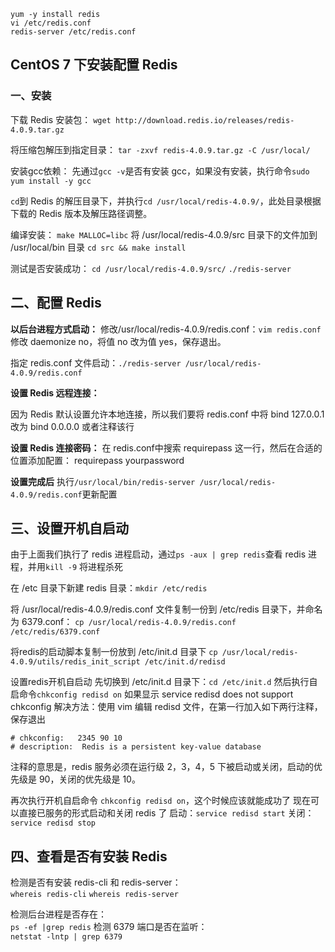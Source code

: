 



`yum -y install redis`  
`vi /etc/redis.conf`  
`redis-server /etc/redis.conf`  






## CentOS 7 下安装配置 Redis


### 一、安装


下载 Redis 安装包：
`wget http://download.redis.io/releases/redis-4.0.9.tar.gz`

将压缩包解压到指定目录：
`tar -zxvf redis-4.0.9.tar.gz -C /usr/local/`

安装gcc依赖：
先通过`gcc -v`是否有安装 gcc，如果没有安装，执行命令`sudo yum install -y gcc`

`cd`到 Redis 的解压目录下，并执行`cd /usr/local/redis-4.0.9/`，此处目录根据下载的 Redis 版本及解压路径调整。


编译安装：
`make MALLOC=libc`
将 /usr/local/redis-4.0.9/src 目录下的文件加到 /usr/local/bin 目录
`cd src && make install`


测试是否安装成功：
`cd /usr/local/redis-4.0.9/src/`
`./redis-server`





二、配置 Redis 
-------------------
**以后台进程方式启动：**
修改/usr/local/redis-4.0.9/redis.conf：`vim redis.conf`
修改 daemonize no，将值 no 改为值 yes，保存退出。

指定 redis.conf 文件启动：`./redis-server /usr/local/redis-4.0.9/redis.conf`

**设置 Redis 远程连接：**

因为 Redis 默认设置允许本地连接，所以我们要将 redis.conf 中将 bind 127.0.0.1 改为 bind 0.0.0.0 或者注释该行


**设置 Redis 连接密码：**
在 redis.conf中搜索 requirepass 这一行，然后在合适的位置添加配置：
requirepass yourpassword

**设置完成后**
执行`/usr/local/bin/redis-server /usr/local/redis-4.0.9/redis.conf`更新配置






三、设置开机自启动
-------
由于上面我们执行了 redis 进程启动，通过`ps -aux | grep redis`查看 redis 进程，并用`kill -9` 将进程杀死



在 /etc 目录下新建 redis 目录：`mkdir /etc/redis`

将 /usr/local/redis-4.0.9/redis.conf 文件复制一份到 /etc/redis 目录下，并命名为 6379.conf：
`cp /usr/local/redis-4.0.9/redis.conf /etc/redis/6379.conf`

将redis的启动脚本复制一份放到 /etc/init.d 目录下
`cp /usr/local/redis-4.0.9/utils/redis_init_script /etc/init.d/redisd`


设置redis开机自启动
先切换到 /etc/init.d 目录下：`cd /etc/init.d`
然后执行自启命令`chkconfig redisd on`
如果显示 service redisd does not support chkconfig  解决方法：使用 vim 编辑 redisd 文件，在第一行加入如下两行注释，保存退出
```
# chkconfig:   2345 90 10
# description:  Redis is a persistent key-value database
```
注释的意思是，redis 服务必须在运行级 2，3，4，5 下被启动或关闭，启动的优先级是 90，关闭的优先级是 10。







再次执行开机自启命令 `chkconfig redisd on`，这个时候应该就能成功了
现在可以直接已服务的形式启动和关闭 redis 了
启动：`service redisd start`
关闭：`service redisd stop`





四、查看是否有安装 Redis
---------------
检测是否有安装 redis-cli 和 redis-server：  
`whereis redis-cli`
`whereis redis-server`




检测后台进程是否存在：  
`ps -ef |grep redis`
检测 6379 端口是否在监听：  
`netstat -lntp | grep 6379`